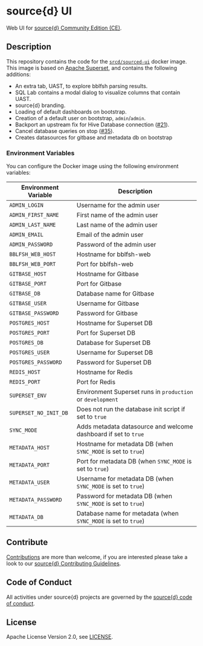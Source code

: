 # source{d} UI

Web UI for [source{d} Community Edition (CE)](https://github.com/src-d/sourced-ce).


## Description

This repository contains the code for the [`srcd/sourced-ui`](https://hub.docker.com/r/srcd/sourced-ui) docker image. This image is based on [Apache Superset](https://github.com/apache/incubator-superset), and contains the following additions:

- An extra tab, UAST, to explore bblfsh parsing results.
- SQL Lab contains a modal dialog to visualize columns that contain UAST.
- source{d} branding.
- Loading of default dashboards on bootstrap.
- Creation of a default user on bootstrap, `admin`/`admin`.
- Backport an upstream fix for Hive Database connection ([#21](https://github.com/src-d/sourced-ui/issues/21)).
- Cancel database queries on stop ([#35](https://github.com/src-d/sourced-ui/issues/35)).
- Creates datasources for gitbase and metadata db on bootstrap


### Environment Variables

You can configure the Docker image using the following environment variables:

| Environment Variable  | Description                                                     |
|-----------------------|-----------------------------------------------------------------|
| `ADMIN_LOGIN`         | Username for the admin user                                     |
| `ADMIN_FIRST_NAME`    | First name of the admin user                                    |
| `ADMIN_LAST_NAME`     | Last name of the admin user                                     |
| `ADMIN_EMAIL`         | Email of the admin user                                         |
| `ADMIN_PASSWORD`      | Password of the admin user                                      |
| `BBLFSH_WEB_HOST`     | Hostname for bblfsh-web                                         |
| `BBLFSH_WEB_PORT`     | Port for bblfsh-web                                             |
| `GITBASE_HOST`        | Hostname for Gitbase                                            |
| `GITBASE_PORT`        | Port for Gitbase                                                |
| `GITBASE_DB`          | Database name for Gitbase                                       |
| `GITBASE_USER`        | Username for Gitbase                                            |
| `GITBASE_PASSWORD`    | Password for Gitbase                                            |
| `POSTGRES_HOST`       | Hostname for Superset DB                                        |
| `POSTGRES_PORT`       | Port for Superset DB                                            |
| `POSTGRES_DB`         | Database for Superset DB                                        |
| `POSTGRES_USER`       | Username for Superset DB                                        |
| `POSTGRES_PASSWORD`   | Password for Superset DB                                        |
| `REDIS_HOST`          | Hostname for Redis                                              |
| `REDIS_PORT`          | Port for Redis                                                  |
| `SUPERSET_ENV`        | Environment Superset runs in `production` or `development`      |
| `SUPERSET_NO_INIT_DB` | Does not run the database init script if set to `true`          |
| `SYNC_MODE`           | Adds metadata datasource and welcome dashboard if set to `true` |
| `METADATA_HOST`       | Hostname for metadata DB (when `SYNC_MODE` is set to `true`)    |
| `METADATA_PORT`       | Port for metadata DB (when `SYNC_MODE` is set to `true`)        |
| `METADATA_USER`       | Username for metadata DB (when `SYNC_MODE` is set to `true`)    |
| `METADATA_PASSWORD`   | Password for metadata DB (when `SYNC_MODE` is set to `true`)    |
| `METADATA_DB`         | Database name for metadata (when `SYNC_MODE` is set to `true`)  |


## Contribute

[Contributions](https://github.com/src-d/sourced-ui/issues) are more than welcome, if you are interested please take a look to
our [source{d} Contributing Guidelines](https://github.com/src-d/guide/blob/master/engineering/documents/CONTRIBUTING.md).


## Code of Conduct

All activities under source{d} projects are governed by the
[source{d} code of conduct](https://github.com/src-d/guide/blob/master/.github/CODE_OF_CONDUCT.md).


## License

Apache License Version 2.0, see [LICENSE](LICENSE.md).
